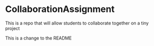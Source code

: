 # CollaborationAssignment
This is a repo that will allow students to collaborate together on a tiny project

This is a change to the README
